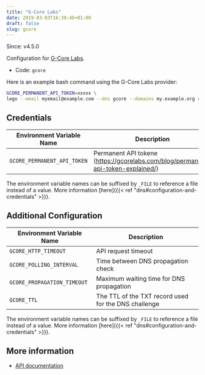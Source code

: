 ```yaml
---
title: "G-Core Labs"
date: 2019-03-03T16:39:46+01:00
draft: false
slug: gcore
---
```


<!-- THIS DOCUMENTATION IS AUTO-GENERATED. PLEASE DO NOT EDIT. -->
<!-- providers/dns/gcore/gcore.toml -->
<!-- THIS DOCUMENTATION IS AUTO-GENERATED. PLEASE DO NOT EDIT. -->

Since: v4.5.0

Configuration for [G-Core Labs](https://gcorelabs.com/dns/).


<!--more-->

- Code: `gcore`

Here is an example bash command using the G-Core Labs provider:

```bash
GCORE_PERMANENT_API_TOKEN=xxxxx \
lego --email myemail@example.com --dns gcore --domains my.example.org run
```




## Credentials

| Environment Variable Name | Description |
|-----------------------|-------------|
| `GCORE_PERMANENT_API_TOKEN` | Permanent API tokene (https://gcorelabs.com/blog/permanent-api-token-explained/) |

The environment variable names can be suffixed by `_FILE` to reference a file instead of a value.
More information [here]({{< ref "dns#configuration-and-credentials" >}}).


## Additional Configuration

| Environment Variable Name | Description |
|--------------------------------|-------------|
| `GCORE_HTTP_TIMEOUT` | API request timeout |
| `GCORE_POLLING_INTERVAL` | Time between DNS propagation check |
| `GCORE_PROPAGATION_TIMEOUT` | Maximum waiting time for DNS propagation |
| `GCORE_TTL` | The TTL of the TXT record used for the DNS challenge |

The environment variable names can be suffixed by `_FILE` to reference a file instead of a value.
More information [here]({{< ref "dns#configuration-and-credentials" >}}).




## More information

- [API documentation](https://dnsapi.gcorelabs.com/docs#tag/zonesV2)

<!-- THIS DOCUMENTATION IS AUTO-GENERATED. PLEASE DO NOT EDIT. -->
<!-- providers/dns/gcore/gcore.toml -->
<!-- THIS DOCUMENTATION IS AUTO-GENERATED. PLEASE DO NOT EDIT. -->
